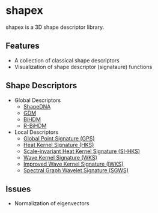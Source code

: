 # shapex
shapex is a 3D shape descriptor library.

## Features
- A collection of classical shape descriptors
- Visualization of shape descriptor (signataure) functions

## Shape Descriptors
- Global Descriptors
    - [ShapeDNA](https://www.sciencedirect.com/science/article/abs/pii/S0010448505001867) 
    - [GDM](https://link.springer.com/chapter/10.1007/978-3-642-03767-2_92)
    - [BiHDM](https://link.springer.com/article/10.1007/s00371-015-1071-5) 
    - [R-BiHDM](https://link.springer.com/article/10.1007/s00371-015-1071-5) 
- Local Descriptors
    - [Global Point Signature (GPS)](https://www.cs.jhu.edu/~misha/Fall07/Papers/Rustamov07.pdf)
    - [Heat Kernel Signature (HKS)](http://www.lix.polytechnique.fr/~maks/papers/hks.pdf)
    - [Scale-invariant Heat Kernel Signature (SI-HKS)](https://ieeexplore.ieee.org/document/5539838)
    - [Wave Kernel Signature (WKS)](https://imagine.enpc.fr/~aubrym/projects/wks/texts/2011-wave-kernel-signature.pdf)
    - [Improved Wave Kernel Signature (IWKS)](http://www.bmva.org/bmvc/2015/papers/paper056/paper056.pdf)
    - [Spectral Graph Wavelet Signature (SGWS)](https://dl.acm.org/doi/abs/10.1016/j.patrec.2016.04.009)

## Issues
- Normalization of eigenvectors